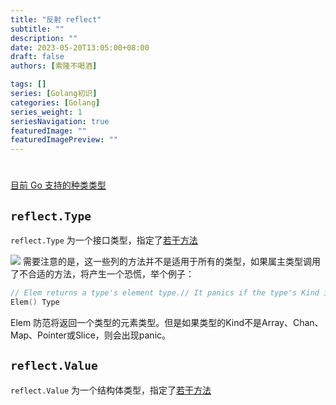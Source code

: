 ```yaml
---
title: "反射 reflect"
subtitle: ""
description: ""
date: 2023-05-20T13:05:00+08:00
draft: false
authors: [索隆不喝酒]

tags: []
series: [Golang初识]
categories: [Golang]
series_weight: 1
seriesNavigation: true
featuredImage: ""
featuredImagePreview: ""
---
```

<!--more-->
#

[目前 Go 支持的种类类型](https://golang.google.cn/pkg/reflect/#Kind)


## `reflect.Type` 

`reflect.Type` 为一个接口类型，指定了[若干方法](https://golang.google.cn/pkg/reflect/#Type)

![](images/posts/Pasted%20image%2020230520131815.png)
需要注意的是，这一些列的方法并不是适用于所有的类型，如果属主类型调用了不合适的方法，将产生一个恐慌，举个例子：
```go
// Elem returns a type's element type.// It panics if the type's Kind is not Array, Chan, Map, Pointer, or Slice.  
Elem() Type
```

Elem 防范将返回一个类型的元素类型。但是如果类型的Kind不是Array、Chan、Map、Pointer或Slice，则会出现panic。

## `reflect.Value`

`reflect.Value` 为一个结构体类型，指定了[若干方法](https://golang.google.cn/pkg/reflect/#Value.Addr)